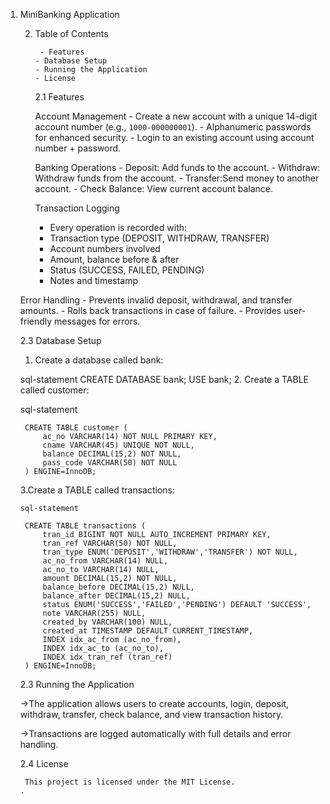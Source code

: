 1. MiniBanking Application


   2. Table of Contents

           - Features
          - Database Setup
          - Running the Application
          - License

       2.1 Features

        Account Management
          - Create a new account with a unique 14-digit account number (e.g., `1000-000000001`).
          - Alphanumeric passwords for enhanced security.
          - Login to an existing account using account number + password.

       Banking Operations
          - Deposit: Add funds to the account.
          - Withdraw: Withdraw funds from the account.
          - Transfer:Send money to another account.
          - Check Balance: View current account balance.

      Transaction Logging
        - Every operation is recorded with:
        - Transaction type (DEPOSIT, WITHDRAW, TRANSFER)
        - Account numbers involved
        - Amount, balance before & after
        - Status (SUCCESS, FAILED, PENDING)
        - Notes and timestamp

     Error Handling
          - Prevents invalid deposit, withdrawal, and transfer amounts.
          - Rolls back transactions in case of failure.
          - Provides user-friendly messages for errors.


     2.3 Database Setup

    1. Create a database called bank:

     sql-statement
        CREATE DATABASE bank;
        USE bank;
    2. Create a TABLE called customer:

      sql-statement

        CREATE TABLE customer (
            ac_no VARCHAR(14) NOT NULL PRIMARY KEY,
            cname VARCHAR(45) UNIQUE NOT NULL,
            balance DECIMAL(15,2) NOT NULL,
            pass_code VARCHAR(50) NOT NULL
        ) ENGINE=InnoDB;



    3.Create a TABLE called transactions:

       sql-statement

        CREATE TABLE transactions (
            tran_id BIGINT NOT NULL AUTO_INCREMENT PRIMARY KEY,
            tran_ref VARCHAR(50) NOT NULL,
            tran_type ENUM('DEPOSIT','WITHDRAW','TRANSFER') NOT NULL,
            ac_no_from VARCHAR(14) NULL,
            ac_no_to VARCHAR(14) NULL,
            amount DECIMAL(15,2) NOT NULL,
            balance_before DECIMAL(15,2) NULL,
            balance_after DECIMAL(15,2) NULL,
            status ENUM('SUCCESS','FAILED','PENDING') DEFAULT 'SUCCESS',
            note VARCHAR(255) NULL,
            created_by VARCHAR(100) NULL,
            created_at TIMESTAMP DEFAULT CURRENT_TIMESTAMP,
            INDEX idx_ac_from (ac_no_from),
            INDEX idx_ac_to (ac_no_to),
            INDEX idx_tran_ref (tran_ref)
        ) ENGINE=InnoDB;


      2.3 Running the Application

    ->The application allows users to create accounts, login, deposit, withdraw, transfer, check balance, and view transaction history.

    ->Transactions are logged automatically with full details and error handling.


     2.4 License

        This project is licensed under the MIT License.
       .
